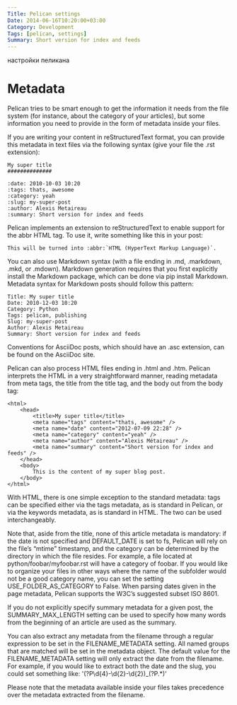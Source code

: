 ```yaml
---
Title: Pelican settings
Date: 2014-06-16T10:20:00+03:00
Category: Development
Tags: [pelican, settings]
Summary: Short version for index and feeds
---
```


настройки пеликана


Metadata
========

Pelican tries to be smart enough to get the information it needs from the file system (for instance, about the category of your articles), but some information you need to provide in the form of metadata inside your files.

If you are writing your content in reStructuredText format, you can provide this metadata in text files via the following syntax (give your file the .rst extension):

	My super title
	##############

	:date: 2010-10-03 10:20
	:tags: thats, awesome
	:category: yeah
	:slug: my-super-post
	:author: Alexis Metaireau
	:summary: Short version for index and feeds


Pelican implements an extension to reStructuredText to enable support for the abbr HTML tag. To use it, write something like this in your post:

	This will be turned into :abbr:`HTML (HyperText Markup Language)`.

You can also use Markdown syntax (with a file ending in .md, .markdown, .mkd, or .mdown). Markdown generation requires that you first explicitly install the Markdown package, which can be done via pip install Markdown. Metadata syntax for Markdown posts should follow this pattern:


	Title: My super title
	Date: 2010-12-03 10:20
	Category: Python
	Tags: pelican, publishing
	Slug: my-super-post
	Author: Alexis Metaireau
	Summary: Short version for index and feeds



Conventions for AsciiDoc posts, which should have an .asc extension, can be found on the AsciiDoc site.

Pelican can also process HTML files ending in .html and .htm. Pelican interprets the HTML in a very straightforward manner, reading metadata from meta tags, the title from the title tag, and the body out from the body tag:

	<html>
	    <head>
	        <title>My super title</title>
	        <meta name="tags" content="thats, awesome" />
	        <meta name="date" content="2012-07-09 22:28" />
	        <meta name="category" content="yeah" />
	        <meta name="author" content="Alexis Métaireau" />
	        <meta name="summary" content="Short version for index and feeds" />
	    </head>
	    <body>
	        This is the content of my super blog post.
	    </body>
	</html>
With HTML, there is one simple exception to the standard metadata: tags can be specified either via the tags metadata, as is standard in Pelican, or via the keywords metadata, as is standard in HTML. The two can be used interchangeably.

Note that, aside from the title, none of this article metadata is mandatory: if the date is not specified and DEFAULT_DATE is set to fs, Pelican will rely on the file’s “mtime” timestamp, and the category can be determined by the directory in which the file resides. For example, a file located at python/foobar/myfoobar.rst will have a category of foobar. If you would like to organize your files in other ways where the name of the subfolder would not be a good category name, you can set the setting USE_FOLDER_AS_CATEGORY to False. When parsing dates given in the page metadata, Pelican supports the W3C’s suggested subset ISO 8601.

If you do not explicitly specify summary metadata for a given post, the SUMMARY_MAX_LENGTH setting can be used to specify how many words from the beginning of an article are used as the summary.

You can also extract any metadata from the filename through a regular expression to be set in the FILENAME_METADATA setting. All named groups that are matched will be set in the metadata object. The default value for the FILENAME_METADATA setting will only extract the date from the filename. For example, if you would like to extract both the date and the slug, you could set something like: '(?P<date>\d{4}-\d{2}-\d{2})_(?P<slug>.*)'

Please note that the metadata available inside your files takes precedence over the metadata extracted from the filename.